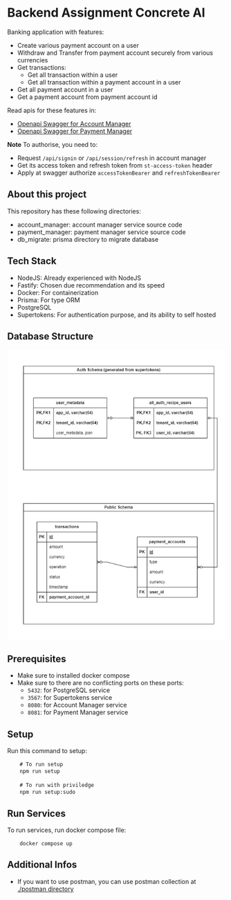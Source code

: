 # Backend Assignment Concrete AI
Banking application with features:
- Create various payment account on a user
- Withdraw and Transfer from payment account securely from various currencies
- Get transactions:
  - Get all transaction within a user
  - Get all transaction within a payment account in a user
- Get all payment account in a user
- Get a payment account from payment account id

Read apis for these features in:
- [Openapi Swagger for Account Manager](/account_manager/openapi.yaml)
- [Openapi Swagger for Payment Manager](/payment_manager/openapi.yaml)

**Note**
To authorise, you need to:
- Request `/api/signin` or `/api/session/refresh` in account manager
- Get its access token and refresh token from `st-access-token` header
- Apply at swagger authorize `accessTokenBearer` and `refreshTokenBearer`


## About this project
This repository has these following directories:
- account_manager: account manager service source code
- payment_manager: payment manager service source code
- db_migrate: prisma directory to migrate database

## Tech Stack
- NodeJS: Already experienced with NodeJS
- Fastify: Chosen due recommendation and its speed
- Docker: For containerization
- Prisma: For type ORM
- PostgreSQL
- Supertokens: For authentication purpose, and its ability to self hosted

## Database Structure
![ERD](/docs/ERD.jpg)

## Prerequisites
- Make sure to installed docker compose
- Make sure to there are no conflicting ports on these ports:
    - `5432`: for PostgreSQL service
    - `3567`: for Supertokens service
    - `8080`: for Account Manager service
    - `8081`: for Payment Manager service

## Setup
Run this command to setup:
```
    # To run setup
    npm run setup

    # To run with priviledge
    npm run setup:sudo
```

## Run Services
To run services, run docker compose file:
```
    docker compose up
```

## Additional Infos
- If you want to use postman, you can use postman collection at [./postman directory](/postman)
